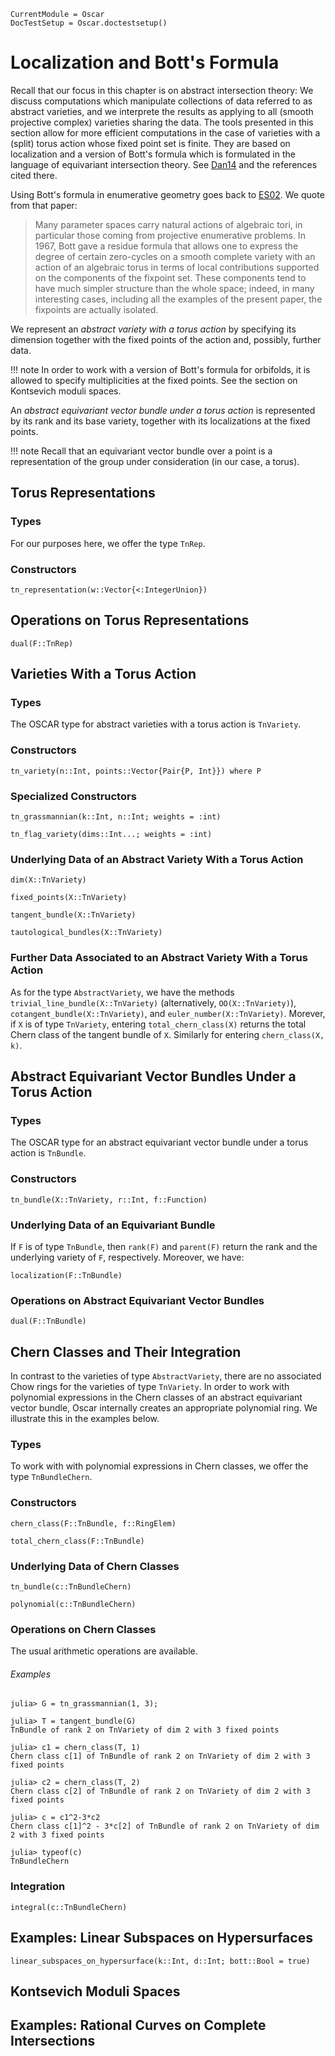 ```@meta
CurrentModule = Oscar
DocTestSetup = Oscar.doctestsetup()
```

# Localization and Bott's Formula

Recall that our focus in this chapter is on abstract intersection theory: We discuss computations which manipulate collections of data
referred to as abstract varieties, and we interprete the results as applying to all (smooth projective complex) varieties sharing the data.
The tools presented in this section allow for more efficient computations in the case of varieties with a (split) torus action whose
fixed point set is finite. They are based on localization and a version of Bott's formula which is formulated in the language of
equivariant intersection theory. See [Dan14](@cite) and the references cited there.

Using Bott's formula in enumerative geometry goes back to [ES02](@cite). We quote from that paper:

> Many parameter spaces carry natural actions of algebraic tori, in particular those coming from projective enumerative problems. In 1967, Bott gave a residue formula that allows one to express the degree of certain zero-cycles on a smooth complete variety with an action of an algebraic torus in terms of local contributions supported on the components of the fixpoint set. These components tend to have much simpler structure than the whole space; indeed, in many interesting cases, including all the examples of the present paper, the fixpoints are actually isolated.

We represent an *abstract variety with a torus action* by specifying its dimension together with the fixed points of the action and, possibly, further data.

!!! note
    In order to work with a version of Bott's formula for orbifolds, it is allowed to specify multiplicities at the fixed points. See the section on Kontsevich moduli spaces.

An *abstract equivariant vector bundle under a torus action*  is represented by its rank and its base variety, together with its localizations at the fixed points.

!!! note
    Recall that an equivariant vector bundle over a point is a representation of the group under consideration (in our case, a torus).


## Torus Representations

### Types

For our purposes here, we offer the type `TnRep`.

### Constructors

```@docs
tn_representation(w::Vector{<:IntegerUnion})
```

## Operations on Torus Representations

```@docs
dual(F::TnRep)
```

## Varieties With a Torus Action

### Types

The OSCAR type for abstract varieties with a torus action is `TnVariety`.

### Constructors

```@docs
tn_variety(n::Int, points::Vector{Pair{P, Int}}) where P
```

### Specialized Constructors

```@docs
tn_grassmannian(k::Int, n::Int; weights = :int)
```

```@docs
tn_flag_variety(dims::Int...; weights = :int)
```

### Underlying Data of an Abstract Variety With a Torus Action


```@docs
dim(X::TnVariety)
```

```@docs
fixed_points(X::TnVariety)
```

```@docs
tangent_bundle(X::TnVariety)
```

```@docs
tautological_bundles(X::TnVariety)
```

### Further Data Associated to an Abstract Variety With a Torus Action

As for the type `AbstractVariety`, we have the methods `trivial_line_bundle(X::TnVariety)` (alternatively, `OO(X::TnVariety)`),
`cotangent_bundle(X::TnVariety)`, and `euler_number(X::TnVariety)`. Morever, if `X` is of type `TnVariety`, entering `total_chern_class(X)`
returns the total Chern class of the tangent bundle of `X`. Similarly for entering `chern_class(X, k)`.
	

## Abstract Equivariant Vector Bundles Under a Torus Action

### Types

The OSCAR type for an abstract equivariant vector bundle under a torus action is `TnBundle`.

### Constructors

```@docs
tn_bundle(X::TnVariety, r::Int, f::Function)
```

### Underlying Data of an Equivariant Bundle

If `F` is of type `TnBundle`, then `rank(F)` and `parent(F)` return the rank and the
underlying variety of `F`, respectively. Moreover, we have:

```@docs
localization(F::TnBundle)
```

### Operations on Abstract Equivariant Vector Bundles

```@docs
dual(F::TnBundle)
```

## Chern Classes and Their Integration

In contrast to the varieties of type `AbstractVariety`, there are no associated Chow rings for the varieties of type `TnVariety`.
In order to work with polynomial expressions in the Chern classes of an abstract equivariant vector bundle, Oscar
internally creates an appropriate polynomial ring. We illustrate this in the examples below.

### Types

To work with with polynomial expressions in Chern classes, we offer the type `TnBundleChern`.
 
### Constructors

```@docs
chern_class(F::TnBundle, f::RingElem)
```

```@docs
total_chern_class(F::TnBundle)
```

### Underlying Data of Chern Classes

```@docs
tn_bundle(c::TnBundleChern)
```

```@docs
polynomial(c::TnBundleChern)
```

### Operations on Chern Classes

The usual arithmetic operations are available.

###### Examples

```jldoctest
julia> G = tn_grassmannian(1, 3);

julia> T = tangent_bundle(G)
TnBundle of rank 2 on TnVariety of dim 2 with 3 fixed points

julia> c1 = chern_class(T, 1)
Chern class c[1] of TnBundle of rank 2 on TnVariety of dim 2 with 3 fixed points

julia> c2 = chern_class(T, 2)
Chern class c[2] of TnBundle of rank 2 on TnVariety of dim 2 with 3 fixed points

julia> c = c1^2-3*c2
Chern class c[1]^2 - 3*c[2] of TnBundle of rank 2 on TnVariety of dim 2 with 3 fixed points

julia> typeof(c)
TnBundleChern

```

### Integration

```@docs
integral(c::TnBundleChern)
```

## Examples: Linear Subspaces on Hypersurfaces

```@docs
linear_subspaces_on_hypersurface(k::Int, d::Int; bott::Bool = true)
```

## Kontsevich Moduli Spaces

## Examples: Rational Curves on Complete Intersections

